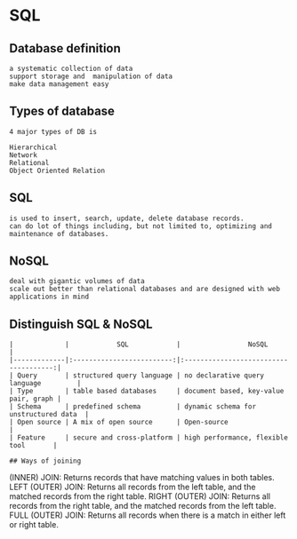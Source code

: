 # SQL

## Database definition

```
a systematic collection of data
support storage and  manipulation of data
make data management easy
```

## Types of database

```
4 major types of DB is

Hierarchical
Network
Relational
Object Oriented Relation
```

## SQL

```
is used to insert, search, update, delete database records.
can do lot of things including, but not limited to, optimizing and maintenance of databases.
```

## NoSQL

```
deal with gigantic volumes of data
scale out better than relational databases and are designed with web applications in mind
```

## Distinguish SQL & NoSQL

```
|             |            SQL            |                 NoSQL                 |
|-------------|:-------------------------:|:-------------------------------------:|
| Query       | structured query language | no declarative query language         |
| Type        | table based databases     | document based, key-value pair, graph |
| Schema      | predefined schema         | dynamic schema for unstructured data  |
| Open source | A mix of open source      | Open-source                           |
| Feature     | secure and cross-platform | high performance, flexible tool       |

## Ways of joining

```
(INNER) JOIN: Returns records that have matching values in both tables.
LEFT (OUTER) JOIN: Returns all records from the left table, and the matched records from the right table.
RIGHT (OUTER) JOIN: Returns all records from the right table, and the matched records from the left table.
FULL (OUTER) JOIN: Returns all records when there is a match in either left or right table.
```